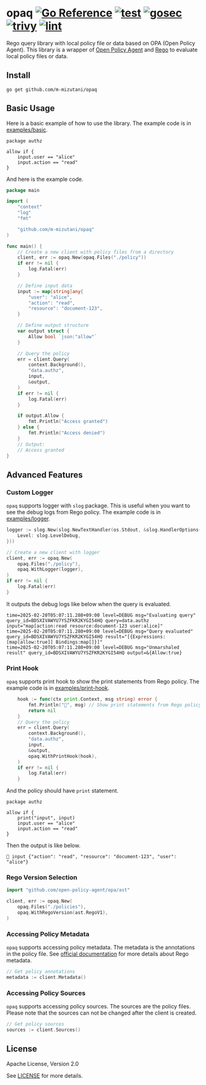 # opaq [![Go Reference](https://pkg.go.dev/badge/github.com/m-mizutani/opaq.svg)](https://pkg.go.dev/github.com/m-mizutani/opaq) [![test](https://github.com/m-mizutani/opaq/actions/workflows/test.yml/badge.svg)](https://github.com/m-mizutani/opaq/actions/workflows/test.yml) [![gosec](https://github.com/m-mizutani/opaq/actions/workflows/gosec.yml/badge.svg)](https://github.com/m-mizutani/opaq/actions/workflows/gosec.yml) [![trivy](https://github.com/m-mizutani/opaq/actions/workflows/trivy.yml/badge.svg)](https://github.com/m-mizutani/opaq/actions/workflows/trivy.yml) [![lint](https://github.com/m-mizutani/opaq/actions/workflows/lint.yml/badge.svg)](https://github.com/m-mizutani/opaq/actions/workflows/lint.yml)

Rego query library with local policy file or data based on OPA (Open Policy Agent). This library is a wrapper of [Open Policy Agent](https://www.openpolicyagent.org/) and [Rego](https://www.openpolicyagent.org/docs/policy-language.html) to evaluate local policy files or data.

## Install
```
go get github.com/m-mizutani/opaq
```

## Basic Usage

Here is a basic example of how to use the library. The example code is in [examples/basic](./examples/basic).

```rego:policy/authz.rego
package authz

allow if {
    input.user == "alice"
    input.action == "read"
}
```

And here is the example code.

```go
package main

import (
    "context"
    "log"
    "fmt"

    "github.com/m-mizutani/opaq"
)

func main() {
    // Create a new client with policy files from a directory
    client, err := opaq.New(opaq.Files("./policy"))
    if err != nil {
        log.Fatal(err)
    }

    // Define input data
    input := map[string]any{
        "user": "alice",
        "action": "read",
        "resource": "document-123",
    }

    // Define output structure
    var output struct {
        Allow bool `json:"allow"`
    }

    // Query the policy
    err = client.Query(
        context.Background(),
        "data.authz",
        input,
        &output,
    )
    if err != nil {
        log.Fatal(err)
    }

    if output.Allow {
        fmt.Println("Access granted")
    } else {
        fmt.Println("Access denied")
    }
    // Output:
    // Access granted
}
```

## Advanced Features

### Custom Logger

`opaq` supports logger with `slog` package. This is useful when you want to see the debug logs from Rego policy. The example code is in [examples/logger](./examples/logger).

```go
logger := slog.New(slog.NewTextHandler(os.Stdout, &slog.HandlerOptions{
    Level: slog.LevelDebug,
}))

// Create a new client with logger
client, err := opaq.New(
    opaq.Files("./policy"),
    opaq.WithLogger(logger),
)
if err != nil {
    log.Fatal(err)
}
```

It outputs the debug logs like below when the query is evaluated.

```
time=2025-02-20T05:07:11.280+09:00 level=DEBUG msg="Evaluating query" query_id=BDSXIVAWYU7YSZFKR2KYGI54HQ query=data.authz input="map[action:read resource:document-123 user:alice]"
time=2025-02-20T05:07:11.280+09:00 level=DEBUG msg="Query evaluated" query_id=BDSXIVAWYU7YSZFKR2KYGI54HQ result="[{Expressions:[map[allow:true]] Bindings:map[]}]"
time=2025-02-20T05:07:11.280+09:00 level=DEBUG msg="Unmarshaled result" query_id=BDSXIVAWYU7YSZFKR2KYGI54HQ output=&{Allow:true}
```

### Print Hook

`opaq` supports print hook to show the print statements from Rego policy. The example code is in [examples/print-hook](./examples/print-hook).

```go
	hook := func(ctx print.Context, msg string) error {
		fmt.Println("📣", msg) // Show print statements from Rego policy
		return nil
	}
	// Query the policy
	err = client.Query(
		context.Background(),
		"data.authz",
		input,
		&output,
		opaq.WithPrintHook(hook),
	)
	if err != nil {
		log.Fatal(err)
	}
```

And the policy should have `print` statement.

```rego:policy/authz.rego
package authz

allow if {
    print("input", input)
    input.user == "alice"
    input.action == "read"
}
```

Then the output is like below.

```
📣 input {"action": "read", "resource": "document-123", "user": "alice"}
```

### Rego Version Selection

```go
import "github.com/open-policy-agent/opa/ast"

client, err := opaq.New(
    opaq.Files("./policies"),
    opaq.WithRegoVersion(ast.RegoV1),
)
```

### Accessing Policy Metadata

`opaq` supports accessing policy metadata. The metadata is the annotations in the policy file. See [official documentation](https://www.openpolicyagent.org/docs/latest/policy-language/#metadata) for more details about Rego metadata.

```go
// Get policy annotations
metadata := client.Metadata()
```

### Accessing Policy Sources

`opaq` supports accessing policy sources. The sources are the policy files. Please note that the sources can not be changed after the client is created.

```go
// Get policy sources
sources := client.Sources()
```

## License

Apache License, Version 2.0

See [LICENSE](./LICENSE) for more details.